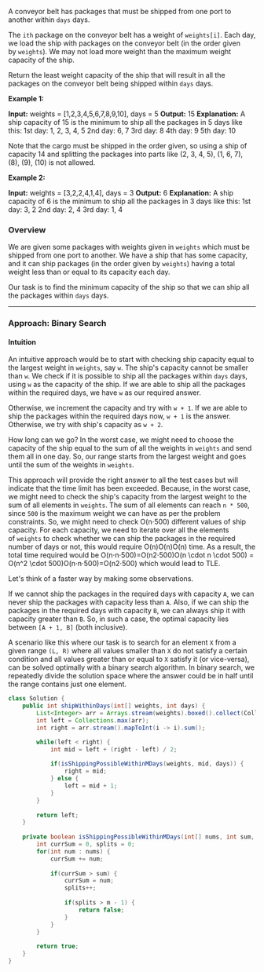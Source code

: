 A conveyor belt has packages that must be shipped from one port to another within `days` days.

The `ith` package on the conveyor belt has a weight of `weights[i]`. Each day, we load the ship with packages on the conveyor belt (in the order given by `weights`). We may not load more weight than the maximum weight capacity of the ship.

Return the least weight capacity of the ship that will result in all the packages on the conveyor belt being shipped within `days` days.

**Example 1:**

**Input:** weights = [1,2,3,4,5,6,7,8,9,10], days = 5
**Output:** 15
**Explanation:** A ship capacity of 15 is the minimum to ship all the packages in 5 days like this:
1st day: 1, 2, 3, 4, 5
2nd day: 6, 7
3rd day: 8
4th day: 9
5th day: 10

Note that the cargo must be shipped in the order given, so using a ship of capacity 14 and splitting the packages into parts like (2, 3, 4, 5), (1, 6, 7), (8), (9), (10) is not allowed.

**Example 2:**

**Input:** weights = [3,2,2,4,1,4], days = 3
**Output:** 6
**Explanation:** A ship capacity of 6 is the minimum to ship all the packages in 3 days like this:
1st day: 3, 2
2nd day: 2, 4
3rd day: 1, 4

### Overview

We are given some packages with weights given in `weights` which must be shipped from one port to another. We have a ship that has some capacity, and it can ship packages (in the order given by `weights`) having a total weight less than or equal to its capacity each day.

Our task is to find the minimum capacity of the ship so that we can ship all the packages within `days` days.

---

### Approach: Binary Search

#### Intuition

An intuitive approach would be to start with checking ship capacity equal to the largest weight in `weights`, say `w`. The ship's capacity cannot be smaller than `w`. We check if it is possible to ship all the packages within `days` days, using `w` as the capacity of the ship. If we are able to ship all the packages within the required days, we have `w` as our required answer.

Otherwise, we increment the capacity and try with `w + 1`. If we are able to ship the packages within the required days now, `w + 1` is the answer. Otherwise, we try with ship's capacity as `w + 2`.

How long can we go? In the worst case, we might need to choose the capacity of the ship equal to the sum of all the weights in `weights` and send them all in one day. So, our range starts from the largest weight and goes until the sum of the weights in `weights`.

This approach will provide the right answer to all the test cases but will indicate that the time limit has been exceeded. Because, in the worst case, we might need to check the ship's capacity from the largest weight to the sum of all elements in `weights`. The sum of all elements can reach `n * 500`, since `500` is the maximum weight we can have as per the problem constraints. So, we might need to check O(n⋅500) different values of ship capacity. For each capacity, we need to iterate over all the elements of `weights` to check whether we can ship the packages in the required number of days or not, this would require O(n)O(n)O(n) time. As a result, the total time required would be O(n⋅n⋅500)=O(n2⋅500)O(n \cdot n \cdot 500) = O(n^2 \cdot 500)O(n⋅n⋅500)=O(n2⋅500) which would lead to TLE.

Let's think of a faster way by making some observations.

If we cannot ship the packages in the required days with capacity `A`, we can never ship the packages with capacity less than `A`. Also, if we can ship the packages in the required days with capacity `B`, we can always ship it with capacity greater than `B`. So, in such a case, the optimal capacity lies between `[A + 1, B]` (both inclusive).

A scenario like this where our task is to search for an element `X` from a given range `(L, R)` where all values smaller than `X` do not satisfy a certain condition and all values greater than or equal to `X` satisfy it (or vice-versa), can be solved optimally with a binary search algorithm. In binary search, we repeatedly divide the solution space where the answer could be in half until the range contains just one element.


```java
class Solution {
    public int shipWithinDays(int[] weights, int days) {
        List<Integer> arr = Arrays.stream(weights).boxed().collect(Collectors.toList());
        int left = Collections.max(arr);
        int right = arr.stream().mapToInt(i -> i).sum();

        while(left < right) {
            int mid = left + (right - left) / 2;
            
            if(isShippingPossibleWithinMDays(weights, mid, days)) {
                right = mid;
            } else {
                left = mid + 1;
            }
        }
        
        return left;
    }
    
    private boolean isShippingPossibleWithinMDays(int[] nums, int sum, int m) {
        int currSum = 0, splits = 0;
        for(int num : nums) {
            currSum += num;
            
            if(currSum > sum) {
                currSum = num;
                splits++;
                
                if(splits > m - 1) {
                    return false;
                }
            }
        }
        
        return true;
    }
}
```